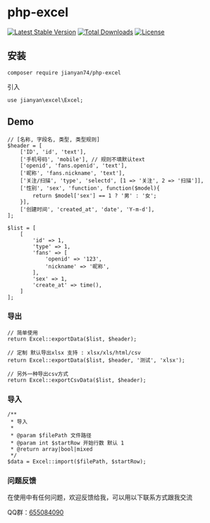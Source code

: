 # php-excel

[![Latest Stable Version](https://poser.pugx.org/jianyan74/php-excel/v/stable)](https://packagist.org/packages/jianyan74/php-excel)
[![Total Downloads](https://poser.pugx.org/jianyan74/php-excel/downloads)](https://packagist.org/packages/jianyan74/php-excel)
[![License](https://poser.pugx.org/jianyan74/php-excel/license)](https://packagist.org/packages/jianyan74/php-excel)

## 安装

```
composer require jianyan74/php-excel
```

引入

```
use jianyan\excel\Excel;
```

## Demo

```
// [名称, 字段名, 类型, 类型规则]
$header = [
    ['ID', 'id', 'text'],
    ['手机号码', 'mobile'], // 规则不填默认text
    ['openid', 'fans.openid', 'text'],
    ['昵称', 'fans.nickname', 'text'],
    ['关注/扫描', 'type', 'selectd', [1 => '关注', 2 => '扫描']],
    ['性别', 'sex', 'function', function($model){
        return $model['sex'] == 1 ? '男' : '女';
    }],
    ['创建时间', 'created_at', 'date', 'Y-m-d'],
];

$list = [
    [
        'id' => 1,
        'type' => 1,
        'fans' => [
            'openid' => '123',
            'nickname' => '昵称',
        ],
        'sex' => 1,
        'create_at' => time(),
    ]
];
```

### 导出

```
// 简单使用
return Excel::exportData($list, $header);

// 定制 默认导出xlsx 支持 : xlsx/xls/html/csv
return Excel::exportData($list, $header, '测试', 'xlsx');

// 另外一种导出csv方式
return Excel::exportCsvData($list, $header);

```

### 导入

```
/**
 * 导入
 *
 * @param $filePath 文件路径
 * @param int $startRow 开始行数 默认 1
 * @return array|bool|mixed
 */
$data = Excel::import($filePath, $startRow);
```

### 问题反馈

在使用中有任何问题，欢迎反馈给我，可以用以下联系方式跟我交流

QQ群：[655084090](https://jq.qq.com/?_wv=1027&k=4BeVA2r)

